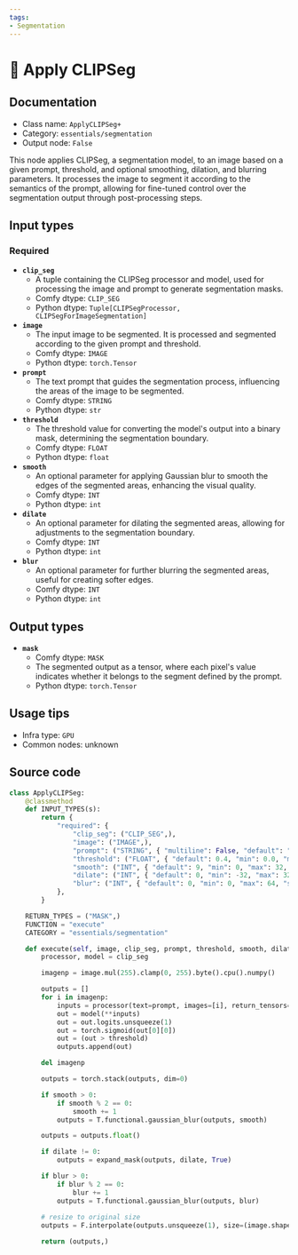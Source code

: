 ```yaml
---
tags:
- Segmentation
---
```


# 🔧 Apply CLIPSeg
## Documentation
- Class name: `ApplyCLIPSeg+`
- Category: `essentials/segmentation`
- Output node: `False`

This node applies CLIPSeg, a segmentation model, to an image based on a given prompt, threshold, and optional smoothing, dilation, and blurring parameters. It processes the image to segment it according to the semantics of the prompt, allowing for fine-tuned control over the segmentation output through post-processing steps.
## Input types
### Required
- **`clip_seg`**
    - A tuple containing the CLIPSeg processor and model, used for processing the image and prompt to generate segmentation masks.
    - Comfy dtype: `CLIP_SEG`
    - Python dtype: `Tuple[CLIPSegProcessor, CLIPSegForImageSegmentation]`
- **`image`**
    - The input image to be segmented. It is processed and segmented according to the given prompt and threshold.
    - Comfy dtype: `IMAGE`
    - Python dtype: `torch.Tensor`
- **`prompt`**
    - The text prompt that guides the segmentation process, influencing the areas of the image to be segmented.
    - Comfy dtype: `STRING`
    - Python dtype: `str`
- **`threshold`**
    - The threshold value for converting the model's output into a binary mask, determining the segmentation boundary.
    - Comfy dtype: `FLOAT`
    - Python dtype: `float`
- **`smooth`**
    - An optional parameter for applying Gaussian blur to smooth the edges of the segmented areas, enhancing the visual quality.
    - Comfy dtype: `INT`
    - Python dtype: `int`
- **`dilate`**
    - An optional parameter for dilating the segmented areas, allowing for adjustments to the segmentation boundary.
    - Comfy dtype: `INT`
    - Python dtype: `int`
- **`blur`**
    - An optional parameter for further blurring the segmented areas, useful for creating softer edges.
    - Comfy dtype: `INT`
    - Python dtype: `int`
## Output types
- **`mask`**
    - Comfy dtype: `MASK`
    - The segmented output as a tensor, where each pixel's value indicates whether it belongs to the segment defined by the prompt.
    - Python dtype: `torch.Tensor`
## Usage tips
- Infra type: `GPU`
- Common nodes: unknown


## Source code
```python
class ApplyCLIPSeg:
    @classmethod
    def INPUT_TYPES(s):
        return {
            "required": {
                "clip_seg": ("CLIP_SEG",),
                "image": ("IMAGE",),
                "prompt": ("STRING", { "multiline": False, "default": "" }),
                "threshold": ("FLOAT", { "default": 0.4, "min": 0.0, "max": 1.0, "step": 0.05 }),
                "smooth": ("INT", { "default": 9, "min": 0, "max": 32, "step": 1 }),
                "dilate": ("INT", { "default": 0, "min": -32, "max": 32, "step": 1 }),
                "blur": ("INT", { "default": 0, "min": 0, "max": 64, "step": 1 }),
            },
        }

    RETURN_TYPES = ("MASK",)
    FUNCTION = "execute"
    CATEGORY = "essentials/segmentation"

    def execute(self, image, clip_seg, prompt, threshold, smooth, dilate, blur):
        processor, model = clip_seg

        imagenp = image.mul(255).clamp(0, 255).byte().cpu().numpy()

        outputs = []
        for i in imagenp:
            inputs = processor(text=prompt, images=[i], return_tensors="pt")
            out = model(**inputs)
            out = out.logits.unsqueeze(1)
            out = torch.sigmoid(out[0][0])
            out = (out > threshold)
            outputs.append(out)

        del imagenp

        outputs = torch.stack(outputs, dim=0)

        if smooth > 0:
            if smooth % 2 == 0:
                smooth += 1
            outputs = T.functional.gaussian_blur(outputs, smooth)

        outputs = outputs.float()

        if dilate != 0:
            outputs = expand_mask(outputs, dilate, True)

        if blur > 0:
            if blur % 2 == 0:
                blur += 1
            outputs = T.functional.gaussian_blur(outputs, blur)
        
        # resize to original size
        outputs = F.interpolate(outputs.unsqueeze(1), size=(image.shape[1], image.shape[2]), mode='bicubic').squeeze(1)

        return (outputs,)

```
